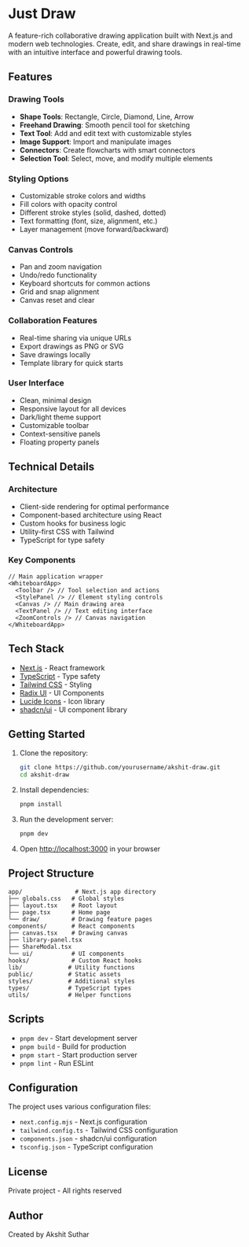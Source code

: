 # Just Draw

A feature-rich collaborative drawing application built with Next.js and modern web technologies. Create, edit, and share drawings in real-time with an intuitive interface and powerful drawing tools.

## Features

### Drawing Tools

- **Shape Tools**: Rectangle, Circle, Diamond, Line, Arrow
- **Freehand Drawing**: Smooth pencil tool for sketching
- **Text Tool**: Add and edit text with customizable styles
- **Image Support**: Import and manipulate images
- **Connectors**: Create flowcharts with smart connectors
- **Selection Tool**: Select, move, and modify multiple elements

### Styling Options

- Customizable stroke colors and widths
- Fill colors with opacity control
- Different stroke styles (solid, dashed, dotted)
- Text formatting (font, size, alignment, etc.)
- Layer management (move forward/backward)

### Canvas Controls

- Pan and zoom navigation
- Undo/redo functionality
- Keyboard shortcuts for common actions
- Grid and snap alignment
- Canvas reset and clear

### Collaboration Features

- Real-time sharing via unique URLs
- Export drawings as PNG or SVG
- Save drawings locally
- Template library for quick starts

### User Interface

- Clean, minimal design
- Responsive layout for all devices
- Dark/light theme support
- Customizable toolbar
- Context-sensitive panels
- Floating property panels

## Technical Details

### Architecture

- Client-side rendering for optimal performance
- Component-based architecture using React
- Custom hooks for business logic
- Utility-first CSS with Tailwind
- TypeScript for type safety

### Key Components

```tsx
// Main application wrapper
<WhiteboardApp>
  <Toolbar /> // Tool selection and actions
  <StylePanel /> // Element styling controls
  <Canvas /> // Main drawing area
  <TextPanel /> // Text editing interface
  <ZoomControls /> // Canvas navigation
</WhiteboardApp>
```

## Tech Stack

- [Next.js](https://nextjs.org/) - React framework
- [TypeScript](https://www.typescriptlang.org/) - Type safety
- [Tailwind CSS](https://tailwindcss.com/) - Styling
- [Radix UI](https://www.radix-ui.com/) - UI Components
- [Lucide Icons](https://lucide.dev/) - Icon library
- [shadcn/ui](https://ui.shadcn.com/) - UI component library

## Getting Started

1. Clone the repository:

   ```bash
   git clone https://github.com/yourusername/akshit-draw.git
   cd akshit-draw
   ```

2. Install dependencies:

   ```bash
   pnpm install
   ```

3. Run the development server:

   ```bash
   pnpm dev
   ```

4. Open [http://localhost:3000](http://localhost:3000) in your browser

## Project Structure

```
app/               # Next.js app directory
├── globals.css   # Global styles
├── layout.tsx    # Root layout
├── page.tsx      # Home page
└── draw/         # Drawing feature pages
components/       # React components
├── canvas.tsx    # Drawing canvas
├── library-panel.tsx
├── ShareModal.tsx
└── ui/           # UI components
hooks/            # Custom React hooks
lib/             # Utility functions
public/          # Static assets
styles/          # Additional styles
types/           # TypeScript types
utils/           # Helper functions
```

## Scripts

- `pnpm dev` - Start development server
- `pnpm build` - Build for production
- `pnpm start` - Start production server
- `pnpm lint` - Run ESLint

## Configuration

The project uses various configuration files:

- `next.config.mjs` - Next.js configuration
- `tailwind.config.ts` - Tailwind CSS configuration
- `components.json` - shadcn/ui configuration
- `tsconfig.json` - TypeScript configuration

## License

Private project - All rights reserved

## Author

Created by Akshit Suthar
